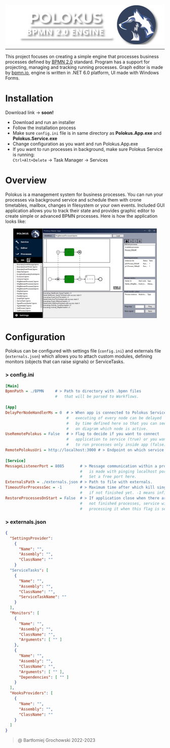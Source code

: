 <img align="center" src="./media/LogoProject.png" />

---

This project focuses on creating a simple engine that processes business processes defined by <a href="https://www.omg.org/spec/BPMN/2.0/PDF">BPMN 2.0</a> standard. Program has a support for projecting, managing and tracking running processes. Graph editor is made by <a href="https://bpmn.io/">bpmn.io</a>, engine is written in .NET 6.0 platform, UI made with Windows Forms.

# Installation

Download link $\rightarrow$ **soon!**

- Download and run an installer
- Follow the installation process
- Make sure `config.ini` file is in same directory as **Polokus.App.exe** and **Polokus.Service.exe**
- Change configuration as you want and run Polokus.App.exe
- If you want to run processes in background, make sure Polokus Service is running: \
`Ctrl+Alt+Delete` $\rightarrow$ Task Manager $\rightarrow$ Services

# Overview

Polokus is a management system for business processes. You can run your processes via background service and schedule them with crone timetables, mailbox, changes in filesystem or your own events. Included GUI application allows you to track their state and provides graphic editor to create simple or advanced BPMN processes. Here is how the application looks like:

<p align="center">
<img width="90%" src="./media/AppOverview.jpg" />
</p>

# Configuration

Polokus can be configured with settings file (`config.ini`) and externals file (`externals.json`) which allows you to attach custom modules, defining monitors (objects that can raise signals) or ServiceTasks.

### > config.ini
```ini
[Main]
BpmnPath = ./BPMN     # > Path to directory with .bpmn files
                      #   that will be parsed to Workflows.

[App]
DelayPerNodeHandlerMs = 0  # > When app is connected to Polokus Service,
                           #   executing of every node can be delayed
                           #   by time defined here so that you can see
                           #   on diagram which node is active.
UseRemotePolokus = False   # > Flag to decide if you want to connect
                           #   application to service (true) or you want
                           #   to run processes only inside app (false).
RemotePolokusUri = http://localhost:3000 # > Endpoint on which service is listening.

[Service]
MessageListenerPort = 8085       # > Message communication within a process
                                 #   is made with pinging localhost port.
                                 #   Set a free port here.
ExternalsPath = ./externals.json # > Path to file with externals.
TimeoutForProcessSec = -1        # > Maximum time after which kill single process
                                 #   if not finished yet. -1 means infinity.
RestoreProcessesOnStart = False  # > If application close when there are some
                                 #   not finished processes, service will continue
								 #   processing it when this flag is set.
```

### > externals.json
```json
{
  "SettingsProvider": 
    {
      "Name": "",
      "Assembly": "",
      "ClassName": ""
    }
  "ServiceTasks": [
    {
      "Name": "",
      "Assembly": "",
      "ClassName": "",
      "ServiceTaskName": ""
    }
  ],
  "Monitors": [
    {
      "Name": "",
      "Assembly": "",
      "ClassName": "",
      "Arguments": [ "" ]
    },
    {
      "Name": "",
      "Assembly": "",
      "ClassName": "",
      "Arguments": [ "" ],
      "Dependencies": [ "" ]
    }
  ],
  "HooksProviders": [
    {
      "Name": "",
      "Assembly": "",
      "ClassName": ""
    }
  ]
}
```

> @ Bartłomiej Grochowski 2022-2023